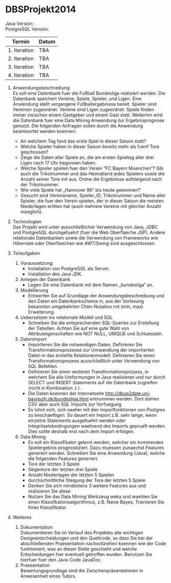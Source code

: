 DBSProjekt2014
==============


Java Version:  
PostgreSQL Version:

Termin| Datum
------|------
1. Iteration| TBA
2. Iteration| TBA
3. Iteration| TBA
4. Iteration| TBA

1. Anwendungsbeschreibung  
Es soll eine Datenbank fuer die Fußball Bundesliga realisiert werden. Die Datenbank speichert Vereine, Spiele, Spieler, und Ligen.
Eine Anwendung stellt vergangene Fußballergebnisse bereit. Spieler sind Vereinen zugeordnet. Vereine sind Ligen zugeordnet. Spiele finden immer zwischen einem Gastgeber und einem Gast statt.
Weiterhin wird die Datenbank fuer eine Data Mining Anwendung zur Ergebnisprognose genutzt.
Die folgenden Anfragen sollen durch die Anwendung beantwortet werden koennen:
	- An welchem Tag fand das erste Spiel in dieser Saison statt?
	- Welche Spieler haben in dieser Saison bereits mehr als fuenf Tore geschossen?
	- Zeige die Daten aller Spiele an, die am ersten Spieltag aller drei Ligen nach 17 Uhr begonnen haben.
	- Welche Spieler spielen fuer den Verein “FC Bayern Muenchen“? Gib auch die Trikotnummer und das Heimatland jedes Spielers sowie die Anzahl seiner Tore mit aus. Ordne die Ergebnisse aufsteigend nach der Trikotnummer.
	- Wie viele Spiele hat „Hannover 96“ bis heute gewonnen?
	- Gesucht sind Vereinsname, Spieler_ID, Trikotnummer und Name aller Spieler, die fuer den Verein spielen, der in dieser Saison die meisten Niederlagen erlitten hat (auch mehrere Vereine mit gleicher Anzahl moeglich).

2. Technologien  
Das Projekt wird unter ausschließlicher Verwendung von Java, JDBC und PostgreSQL durchgefuehrt (fuer die Web Oberflaeche JSP).
Andere relationale Datenbanken sowie die Verwendung von Frameworks wie Hibernate oder Oberflaechen wie AWT/Swing sind ausgeschlossen.
3. Teilaufgaben
	1. Voraussetzung:
		- Installation von PostgreSQL als Server.
		- Installation des Java JDK.
	2. Anlegen der Datenbank  
		- Legen Sie eine Datenbank mit dem Namen „bundesliga“ an.  
	3. Modellierung  
		- Entwerfen Sie auf Grundlage der Anwendungsbeschreibung und den Daten ein Datenbankschema in, aus der Vorlesung bekannten umgekehrten Chen-Notation mit (min, max) Erweiterung.
	4. Uebersetzen ins relationale Modell und SQL
		- Schreiben Sie die entsprechenden SQL-Queries zur Erstellung der Tabellen. Achten Sie auf eine gute Wahl von Attributeigenschaften wie NOT NULL, UNIQUE und Schluesseln.
	5. Datenimport
		- Importieren Sie die notwendigen Daten. Definieren Sie Transformationsprozesse zur Umwandlung der importierten Daten in das erstellte Relationenmodell: Definieren Sie einen Transformationsprozess ausschließlich unter Verwendung von SQL Befehlen.
		- Definieren Sie einen weiteren Transformationsprozess, in welchem Sie alle Umformungen in Java realisieren und nur durch SELECT und INSERT Statements auf die Datenbank zugreifen (nicht in Kombination :) ).
		- Die Daten koennen der Internetseite http://dbup2date.uni-bayreuth.de/bundesliga.html entnommen werden. Dort stehen CSV aber auch SQL Imports zur Verfuegung.
		- Es lohnt sich, sich naeher mit den Importfunktionen von Postgres zu beschaeftigen. So dauert ein Import z.B. sehr lange, wenn einzelne Statements ausgefuehrt werden oder Integritaetsbedingungen waehrend des Imports geprueft werden. Dies sollte deshalb erst nach dem Import erfolgen.
	6. Data Mining
		- Es soll ein Klassifikator gelernt werden, welcher ein kommendes Spielergebnis prognostiziert. Dazu muessen zunaechst Features generiert werden. Schreiben Sie eine Anwendung (Java), welche die folgenden Features generiert:
		- Tore der letzten 3 Spiele
		- Gegentore der letzten drei Spiele
		- Anzahl Niederlagen der letzten 5 Spielen
		- durchschnittliche Steigung der Tore der letzten 5 Spiele
		- Denken Sie sich mindestens 3 weitere Features aus und realisieren Sie diese
		- Nutzen Sie das Data Mining Werkzeug weka und waehlen Sie einen
		Klassifkationsalgorithmus, z.B. Naive Bayes. Trainieren Sie Ihren Klassifikator.
4. Weiteres
	1. Dokumentation  
Dokumentieren Sie im Verlauf des Projektes alle wichtigen Designentscheidungen und den Quellcode, so dass Sie bei der abschließenden Praesentation nachvollziehen koennen wie der Code funktioniert, was an dieser Stelle geschieht und welche Entscheidungen hier eventuell getroffen wurden. Benutzen Sie hierfuer fuer den Java-Code JavaDoc.
	2. Praesentation  
Bewertungsgrundlage sind die Zwischenpräsentationen in Anwesenheit eines Tutors.